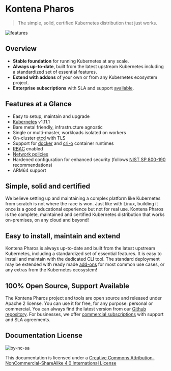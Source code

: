 # Kontena Pharos

> The simple, solid, certified Kubernetes distribution that just works.

![features](https://kontena.io/images/pharos-features.svg)

## Overview

- **Stable foundation** for running Kubernetes at any scale.
- **Always up-to-date**, built from the latest upstream Kubernetes including a standardized set of essential features.
- **Extend with addons** of your own or from any Kubernetes ecosystem project.
- **Enterprise subscriptions** with SLA and support [available](https://kontena.io/pharos#pricing).

## Features at a Glance

- Easy to setup, maintain and upgrade
- [Kubernetes](https://kubernetes.io/) v1.11.1
- Bare metal friendly, infrastructure agnostic
- Single or multi-master, workloads isolated on workers
- On-cluster [etcd](https://coreos.com/etcd/) with TLS
- Support for [docker](https://mobyproject.org/) and [cri-o](http://cri-o.io/) container runtimes
- [RBAC](https://kubernetes.io/docs/admin/authorization/rbac/) enabled
- [Network policies](https://kubernetes.io/docs/concepts/services-networking/network-policies/)
- Hardened configuration for enhanced security (follows [NIST SP 800-190](https://csrc.nist.gov/publications/detail/sp/800-190/final) recommendations)
- ARM64 support

## Simple, solid and certified

We believe setting up and maintaining a complex platform like Kubernetes from scratch is not where the race is won. Just like with Linux, building it once is a good educational experience but not for real use. Kontena Pharos is the complete, maintained and certified Kubernetes distribution that works on-premises, on any cloud and beyond!

## Easy to install, maintain and extend

Kontena Pharos is always up-to-date and built from the latest upstream Kubernetes, including a standardized set of essential features. It is easy to install and maintain with the dedicated CLI tool. The standard deployment may be extended with ready made [add-ons](addons/README.md) for most common use cases, or any extras from the Kubernetes ecosystem!

## 100% Open Source, Support Available

The Kontena Pharos project and tools are open source and released under Apache 2 license. You can use it for free, for any purpose: personal or commercial. You can always find the latest version from our [Github repository](https://github.com/kontena/pharos-cluster). For businesses, we offer [commercial subscriptions](https://pharos.sh/#pricing) with support and SLA agreements.

## Documentation License

![by-nc-sa](https://i.creativecommons.org/l/by-nc-sa/4.0/88x31.png)

This documentation is licensed under a [Creative Commons Attribution-NonCommercial-ShareAlike 4.0 International License](http://creativecommons.org/licenses/by-nc-sa/4.0/)
